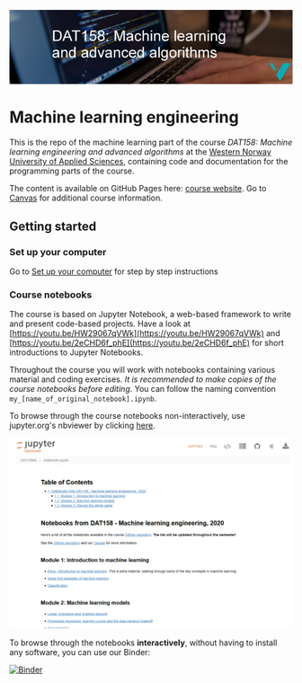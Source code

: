 ![DAT158 logo](./assets/DAT158-logo.png)

# Machine learning engineering

This is the repo of the machine learning part of the course _DAT158: Machine learning engineering and advanced algorithms_ at the [Western Norway University of Applied Sciences](https://www.hvl.no/en/studies-at-hvl/study-programmes/course/dat158), containing code and documentation for the programming parts of the course.

The content is available on GitHub Pages here: [course website](https://alexander.lundervold.com/DAT158ML). Go to [Canvas](https://hvl.instructure.com/courses/14467) for additional course information.

## Getting started

### Set up your computer

Go to [Set up your computer](docs/setup.md) for step by step instructions

### Course notebooks
The course is based on Jupyter Notebook, a web-based framework to write and present code-based projects. Have a look at [https://youtu.be/HW29067qVWk](https://youtu.be/HW29067qVWk) and [https://youtu.be/2eCHD6f_phE](https://youtu.be/2eCHD6f_phE) for short introductions to Jupyter Notebooks.

Throughout the course you will work with notebooks containing various material and coding exercises. _It is recommended to make copies of the course notebooks before editing_. You can follow the naming convention `my_[name_of_original_notebook].ipynb`.

To browse through the course notebooks non-interactively, use jupyter.org's nbviewer by clicking [here](https://nbviewer.jupyter.org/github/alu042/DAT158ML/blob/master/notebooks.ipynb).

<a href="https://nbviewer.jupyter.org/github/alu042/DAT158ML/blob/master/notebooks.ipynb">![](assets/notebooks.png)</a>

To browse through the notebooks **interactively**, without having to install any software, you can use our Binder:

[![Binder](https://mybinder.org/badge_logo.svg)](https://mybinder.org/v2/gh/alu042/DAT158ML/master)<br>

